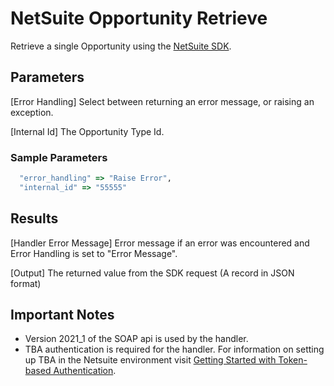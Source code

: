 # NetSuite Opportunity Retrieve
Retrieve a single Opportunity using the [NetSuite SDK](https://github.com/NetSweet/netsuite).

## Parameters
[Error Handling]
  Select between returning an error message, or raising an exception.

[Internal Id]
  The Opportunity Type Id.

### Sample Parameters
``` ruby
  "error_handling" => "Raise Error",
  "internal_id" => "55555"
``` 

## Results
[Handler Error Message]
  Error message if an error was encountered and Error Handling is set to "Error Message".

[Output]
    The returned value from the SDK request (A record in JSON format)

## Important Notes
* Version 2021_1 of the SOAP api is used by the handler.
* TBA authentication is required for the handler.  For information on setting up TBA in the Netsuite environment visit [Getting Started with Token-based Authentication](https://docs.oracle.com/en/cloud/saas/netsuite/ns-online-help/section_4247337262.html).
